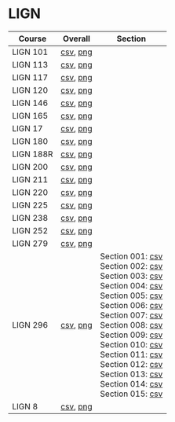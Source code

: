 # LIGN

| Course | Overall | Section |
| ------ | ------- | ------- |
| LIGN 101 | [csv](https://github.com/UCSD-Historical-Enrollment-Data/2025Spring/blob/main/overall/LIGN%20101.csv), [png](https://raw.githubusercontent.com/UCSD-Historical-Enrollment-Data/2025Spring/main/plot_overall/LIGN%20101.png) |  |
| LIGN 113 | [csv](https://github.com/UCSD-Historical-Enrollment-Data/2025Spring/blob/main/overall/LIGN%20113.csv), [png](https://raw.githubusercontent.com/UCSD-Historical-Enrollment-Data/2025Spring/main/plot_overall/LIGN%20113.png) |  |
| LIGN 117 | [csv](https://github.com/UCSD-Historical-Enrollment-Data/2025Spring/blob/main/overall/LIGN%20117.csv), [png](https://raw.githubusercontent.com/UCSD-Historical-Enrollment-Data/2025Spring/main/plot_overall/LIGN%20117.png) |  |
| LIGN 120 | [csv](https://github.com/UCSD-Historical-Enrollment-Data/2025Spring/blob/main/overall/LIGN%20120.csv), [png](https://raw.githubusercontent.com/UCSD-Historical-Enrollment-Data/2025Spring/main/plot_overall/LIGN%20120.png) |  |
| LIGN 146 | [csv](https://github.com/UCSD-Historical-Enrollment-Data/2025Spring/blob/main/overall/LIGN%20146.csv), [png](https://raw.githubusercontent.com/UCSD-Historical-Enrollment-Data/2025Spring/main/plot_overall/LIGN%20146.png) |  |
| LIGN 165 | [csv](https://github.com/UCSD-Historical-Enrollment-Data/2025Spring/blob/main/overall/LIGN%20165.csv), [png](https://raw.githubusercontent.com/UCSD-Historical-Enrollment-Data/2025Spring/main/plot_overall/LIGN%20165.png) |  |
| LIGN 17 | [csv](https://github.com/UCSD-Historical-Enrollment-Data/2025Spring/blob/main/overall/LIGN%2017.csv), [png](https://raw.githubusercontent.com/UCSD-Historical-Enrollment-Data/2025Spring/main/plot_overall/LIGN%2017.png) |  |
| LIGN 180 | [csv](https://github.com/UCSD-Historical-Enrollment-Data/2025Spring/blob/main/overall/LIGN%20180.csv), [png](https://raw.githubusercontent.com/UCSD-Historical-Enrollment-Data/2025Spring/main/plot_overall/LIGN%20180.png) |  |
| LIGN 188R | [csv](https://github.com/UCSD-Historical-Enrollment-Data/2025Spring/blob/main/overall/LIGN%20188R.csv), [png](https://raw.githubusercontent.com/UCSD-Historical-Enrollment-Data/2025Spring/main/plot_overall/LIGN%20188R.png) |  |
| LIGN 200 | [csv](https://github.com/UCSD-Historical-Enrollment-Data/2025Spring/blob/main/overall/LIGN%20200.csv), [png](https://raw.githubusercontent.com/UCSD-Historical-Enrollment-Data/2025Spring/main/plot_overall/LIGN%20200.png) |  |
| LIGN 211 | [csv](https://github.com/UCSD-Historical-Enrollment-Data/2025Spring/blob/main/overall/LIGN%20211.csv), [png](https://raw.githubusercontent.com/UCSD-Historical-Enrollment-Data/2025Spring/main/plot_overall/LIGN%20211.png) |  |
| LIGN 220 | [csv](https://github.com/UCSD-Historical-Enrollment-Data/2025Spring/blob/main/overall/LIGN%20220.csv), [png](https://raw.githubusercontent.com/UCSD-Historical-Enrollment-Data/2025Spring/main/plot_overall/LIGN%20220.png) |  |
| LIGN 225 | [csv](https://github.com/UCSD-Historical-Enrollment-Data/2025Spring/blob/main/overall/LIGN%20225.csv), [png](https://raw.githubusercontent.com/UCSD-Historical-Enrollment-Data/2025Spring/main/plot_overall/LIGN%20225.png) |  |
| LIGN 238 | [csv](https://github.com/UCSD-Historical-Enrollment-Data/2025Spring/blob/main/overall/LIGN%20238.csv), [png](https://raw.githubusercontent.com/UCSD-Historical-Enrollment-Data/2025Spring/main/plot_overall/LIGN%20238.png) |  |
| LIGN 252 | [csv](https://github.com/UCSD-Historical-Enrollment-Data/2025Spring/blob/main/overall/LIGN%20252.csv), [png](https://raw.githubusercontent.com/UCSD-Historical-Enrollment-Data/2025Spring/main/plot_overall/LIGN%20252.png) |  |
| LIGN 279 | [csv](https://github.com/UCSD-Historical-Enrollment-Data/2025Spring/blob/main/overall/LIGN%20279.csv), [png](https://raw.githubusercontent.com/UCSD-Historical-Enrollment-Data/2025Spring/main/plot_overall/LIGN%20279.png) |  |
| LIGN 296 | [csv](https://github.com/UCSD-Historical-Enrollment-Data/2025Spring/blob/main/overall/LIGN%20296.csv), [png](https://raw.githubusercontent.com/UCSD-Historical-Enrollment-Data/2025Spring/main/plot_overall/LIGN%20296.png) | Section 001: [csv](https://github.com/UCSD-Historical-Enrollment-Data/2025Spring/blob/main/section/LIGN%20296_001.csv)<br>Section 002: [csv](https://github.com/UCSD-Historical-Enrollment-Data/2025Spring/blob/main/section/LIGN%20296_002.csv)<br>Section 003: [csv](https://github.com/UCSD-Historical-Enrollment-Data/2025Spring/blob/main/section/LIGN%20296_003.csv)<br>Section 004: [csv](https://github.com/UCSD-Historical-Enrollment-Data/2025Spring/blob/main/section/LIGN%20296_004.csv)<br>Section 005: [csv](https://github.com/UCSD-Historical-Enrollment-Data/2025Spring/blob/main/section/LIGN%20296_005.csv)<br>Section 006: [csv](https://github.com/UCSD-Historical-Enrollment-Data/2025Spring/blob/main/section/LIGN%20296_006.csv)<br>Section 007: [csv](https://github.com/UCSD-Historical-Enrollment-Data/2025Spring/blob/main/section/LIGN%20296_007.csv)<br>Section 008: [csv](https://github.com/UCSD-Historical-Enrollment-Data/2025Spring/blob/main/section/LIGN%20296_008.csv)<br>Section 009: [csv](https://github.com/UCSD-Historical-Enrollment-Data/2025Spring/blob/main/section/LIGN%20296_009.csv)<br>Section 010: [csv](https://github.com/UCSD-Historical-Enrollment-Data/2025Spring/blob/main/section/LIGN%20296_010.csv)<br>Section 011: [csv](https://github.com/UCSD-Historical-Enrollment-Data/2025Spring/blob/main/section/LIGN%20296_011.csv)<br>Section 012: [csv](https://github.com/UCSD-Historical-Enrollment-Data/2025Spring/blob/main/section/LIGN%20296_012.csv)<br>Section 013: [csv](https://github.com/UCSD-Historical-Enrollment-Data/2025Spring/blob/main/section/LIGN%20296_013.csv)<br>Section 014: [csv](https://github.com/UCSD-Historical-Enrollment-Data/2025Spring/blob/main/section/LIGN%20296_014.csv)<br>Section 015: [csv](https://github.com/UCSD-Historical-Enrollment-Data/2025Spring/blob/main/section/LIGN%20296_015.csv) |
| LIGN 8 | [csv](https://github.com/UCSD-Historical-Enrollment-Data/2025Spring/blob/main/overall/LIGN%208.csv), [png](https://raw.githubusercontent.com/UCSD-Historical-Enrollment-Data/2025Spring/main/plot_overall/LIGN%208.png) |  |
